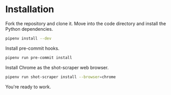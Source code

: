 ```{include} _templates/nav.html
```

# Installation

Fork the repository and clone it. Move into the code directory and install the Python dependencies.

```bash
pipenv install --dev
```

Install pre-commit hooks.

```bash
pipenv run pre-commit install
```

Install Chrome as the shot-scraper web browser.

```bash
pipenv run shot-scraper install --browser=chrome
```

You're ready to work.
